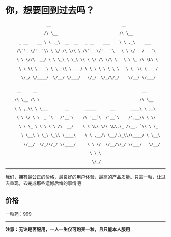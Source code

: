 你，想要回到过去吗？
=======

                      __                               __  
		      
                     /\ \__                           /\ \__
		     
          _ __    __ \ \ ,_\  __  __   _ __    ___    \ \ ,_\    ___   
	  
         /\`'__\/'__`\\ \ \/ /\ \/\ \ /\`'__\/' _ `\   \ \ \/   / __`\ 
	 
         \ \ \//\  __/ \ \ \_\ \ \_\ \\ \ \/ /\ \/\ \   \ \ \_ /\ \L\ \
	 
          \ \_\\ \____\ \ \__\\ \____/ \ \_\ \ \_\ \_\   \ \__\\ \____/
	  
           \/_/ \/____/  \/__/ \/___/   \/_/  \/_/\/_/    \/__/ \/___/ 
                                                                       
                                                                       
         __     __                                              __      
	 
        /\ \__ /\ \                                            /\ \__   
	
        \ \ ,_\\ \ \___       __       _____      __       ____\ \ ,_\  
	
         \ \ \/ \ \  _ `\   /'__`\    /\ '__`\  /'__`\    /',__\\ \ \/  
	 
          \ \ \_ \ \ \ \ \ /\  __/    \ \ \L\ \/\ \L\.\_ /\__, `\\ \ \_ 
	  
           \ \__\ \ \_\ \_\\ \____\    \ \ ,__/\ \__/.\_\\/\____/ \ \__\
	   
            \/__/  \/_/\/_/ \/____/     \ \ \/  \/__/\/_/ \/___/   \/__/
	    
                                         \ \_\                          
					 
                                          \/_/                
					  
---

我们，拥有最公正的价格，最良好的用户体验，最高的产品质量。只需一粒，让过去重现，去完成那些遗憾后悔的事情吧

## 价格

一粒药：999

---

**注意：无论是否服用，一人一生仅可购买一粒，且只能本人服用**



                                                                                                                                            
                                                                                                                                            
                                                                                                                                         
                                                                                                                                            
                                                                                                                                            
                                                                                                                                            
                                                                                                                                            
                                                                                                                                            
                                                                                                                                            
                                                                                                                                            
                                                                                                                                            

                                                                                 
                                                                                 
                                                                                 
                                                                                 
          
                                                                                 
                                                                                 
                                                                                 
                                                                                 
                                                                               
